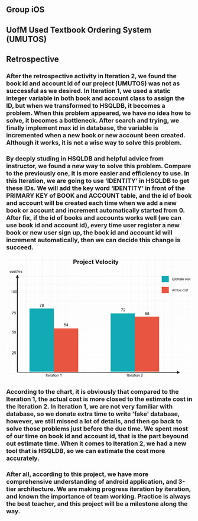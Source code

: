 ## Group iOS
## UofM Used Textbook Ordering System (UMUTOS)
## Retrospective
### After the retrospective activity in Iteration 2, we found the book id and account id of our project (UMUTOS) was not as successful as we desired. In Iteration 1, we used a static integer variable in both book and account class to assign the ID, but when we transformed to HSQLDB, it becomes a problem. When this problem appeared, we have no idea how to solve, it becomes a bottleneck. After search and trying, we finally implement max id in database, the variable is incremented when a new book or new account been created. Although it works, it is not a wise way to solve this problem. 
### By deeply studing in HSQLDB and helpful advice from instructor, we found a new way to solve this problem. Compare to the previously one, it is more easier and efficiency to use. In this Iteration, we are going to use ‘IDENTITY’ in HSQLDB to get these IDs. We will add the key word ‘IDENTITY’ in front of the PRIMARY KEY of BOOK and ACCOUNT table, and the id of book and account will be created each time when we add a new book or account and increment automatically started from 0. After fix, if the id of books and accounts works well (we can use book id and account id), every time user register a new book or new user sign up, the book id and account id will increment automatically, then we can decide this change is succeed.
![alt text](/retrospective.png "retrospective")
### According to the chart, it is obviously that compared to the Iteration 1, the actual cost is more closed to the estimate cost in the Iteration 2. In Iteration 1, we are not very familiar with database, so we donate extra time to write 'fake' database, however, we still missed a lot of details, and then go back to solve those problems just before the due time. We spent most of our time on book id and account id, that is the part beyound out estimate time. When it comes to Iteration 2, we had a new tool that is HSQLDB, so we can estimate the cost more accurately.
### After all, according to this project, we have more comprehensive understanding of android application, and 3-tier architecture. We are making progress iteration by iteration, and known the importance of team working. Practice is always the best teacher, and this project will be a milestone along the way.
